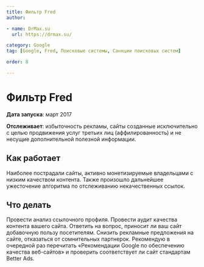 ```yaml
---
title: Фильтр Fred
author:

- name: DrMax.su
  url: https://drmax.su/

category: Google
tag: [Google, Fred, Поисковые системы, Санкции поисковых систем]

order: 8

---
```


# Фильтр Fred

**Дата запуска**: март 2017

**Отслеживает**: избыточность рекламы, сайты созданные исключительно с целью продвижения услуг третьих лиц (аффилированность) и не несущие дополнительной полезной информации.

## Как работает

Наиболее пострадали сайты, активно монетизируемые владельцами с низким качеством контента. Также произошло дальнейшее ужесточение алгоритма по отслеживанию некачественных ссылок.

## Что делать

Провести анализ ссылочного профиля. Провести аудит качества контента вашего сайта. Ответить на вопрос, приносит ли ваш сайт добавочную пользу посетителям. Снизить рекламные предложения на сайте, отказаться от сомнительных партнерок. Рекомендую в очередной раз перечитать «Рекомендации Google по обеспечению качества веб-сайтов» и проверить соответствует ли сайт стандартам Better Ads.
